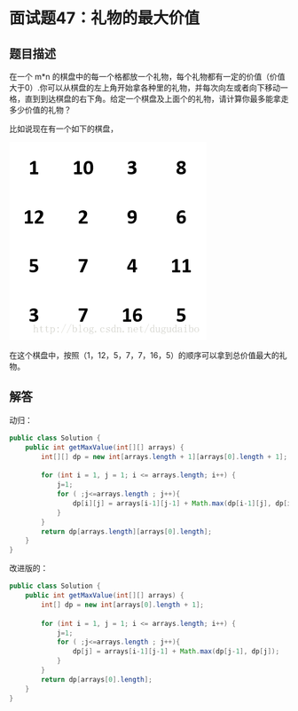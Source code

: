 # 面试题47：礼物的最大价值

## 题目描述

在一个 m*n 的棋盘中的每一个格都放一个礼物，每个礼物都有一定的价值（价值大于0）.你可以从棋盘的左上角开始拿各种里的礼物，并每次向左或者向下移动一格，直到到达棋盘的右下角。给定一个棋盘及上面个的礼物，请计算你最多能拿走多少价值的礼物？

比如说现在有一个如下的棋盘，

![img](assets/20180324155725551.png)

在这个棋盘中，按照（1，12，5，7，7，16，5）的顺序可以拿到总价值最大的礼物。

## 解答

动归：

~~~java
public class Solution {
    public int getMaxValue(int[][] arrays) {
        int[][] dp = new int[arrays.length + 1][arrays[0].length + 1];

        for (int i = 1, j = 1; i <= arrays.length; i++) {
            j=1;
            for ( ;j<=arrays.length ; j++){
                dp[i][j] = arrays[i-1][j-1] + Math.max(dp[i-1][j], dp[i][j-1]);
            }
        }
        return dp[arrays.length][arrays[0].length];
    }
}
~~~

改进版的：

~~~java
public class Solution {
    public int getMaxValue(int[][] arrays) {
        int[] dp = new int[arrays[0].length + 1];

        for (int i = 1, j = 1; i <= arrays.length; i++) {
            j=1;
            for ( ;j<=arrays.length ; j++){
                dp[j] = arrays[i-1][j-1] + Math.max(dp[j-1], dp[j]);
            }
        }
        return dp[arrays[0].length];
    }
}
~~~

